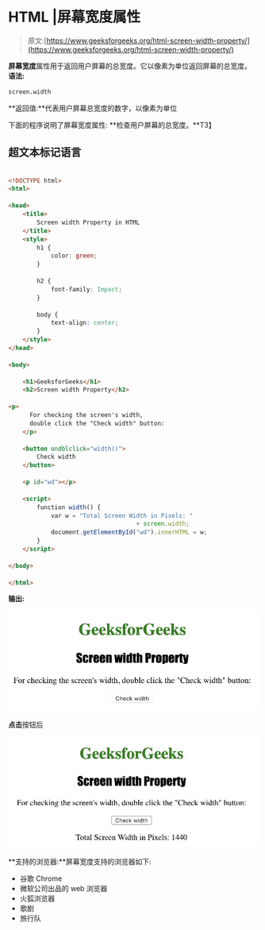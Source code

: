 # HTML |屏幕宽度属性

> 原文:[https://www.geeksforgeeks.org/html-screen-width-property/](https://www.geeksforgeeks.org/html-screen-width-property/)

**屏幕宽度**属性用于返回用户屏幕的总宽度。它以像素为单位返回屏幕的总宽度。
**语法:**

```html
screen.width
```

**返回值:**代表用户屏幕总宽度的数字，以像素为单位

下面的程序说明了屏幕宽度属性:
**检查用户屏幕的总宽度。**T3】

## 超文本标记语言

```html

<!DOCTYPE html>
<html>

<head>
    <title>
        Screen width Property in HTML
    </title>
    <style>
        h1 {
            color: green;
        }

        h2 {
            font-family: Impact;
        }

        body {
            text-align: center;
        }
    </style>
</head>

<body>

    <h1>GeeksforGeeks</h1>
    <h2>Screen width Property</h2>

<p>
      For checking the screen's width,
      double click the "Check width" button:
    </p>

    <button ondblclick="width()">
        Check width
    </button>

    <p id="wd"></p>

    <script>
        function width() {
            var w = "Total Screen Width in Pixels: "
                                    + screen.width;
            document.getElementById("wd").innerHTML = w;
        }
    </script>

</body>

</html>
```

**输出:**

![](img/092a3d7a22ae3e8ace0af072c5ef7110.png)

**点击**按钮后

![](img/dd8b1e71f6eed5e0a7b28b7d5ed98c24.png)

**支持的浏览器:**屏幕宽度支持的浏览器如下:

*   谷歌 Chrome
*   微软公司出品的 web 浏览器
*   火狐浏览器
*   歌剧
*   旅行队
